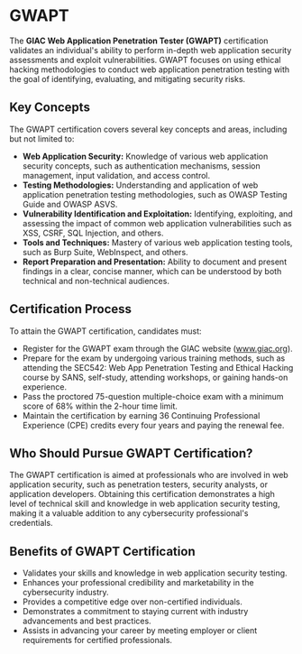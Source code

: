 # GWAPT

The **GIAC Web Application Penetration Tester (GWAPT)** certification validates an individual's ability to perform in-depth web application security assessments and exploit vulnerabilities. GWAPT focuses on using ethical hacking methodologies to conduct web application penetration testing with the goal of identifying, evaluating, and mitigating security risks.

## Key Concepts

The GWAPT certification covers several key concepts and areas, including but not limited to:

- **Web Application Security:** Knowledge of various web application security concepts, such as authentication mechanisms, session management, input validation, and access control.
- **Testing Methodologies:** Understanding and application of web application penetration testing methodologies, such as OWASP Testing Guide and OWASP ASVS.
- **Vulnerability Identification and Exploitation:** Identifying, exploiting, and assessing the impact of common web application vulnerabilities such as XSS, CSRF, SQL Injection, and others.
- **Tools and Techniques:** Mastery of various web application testing tools, such as Burp Suite, WebInspect, and others.
- **Report Preparation and Presentation:** Ability to document and present findings in a clear, concise manner, which can be understood by both technical and non-technical audiences.

## Certification Process

To attain the GWAPT certification, candidates must:

- Register for the GWAPT exam through the GIAC website (www.giac.org).
- Prepare for the exam by undergoing various training methods, such as attending the SEC542: Web App Penetration Testing and Ethical Hacking course by SANS, self-study, attending workshops, or gaining hands-on experience.
- Pass the proctored 75-question multiple-choice exam with a minimum score of 68% within the 2-hour time limit.
- Maintain the certification by earning 36 Continuing Professional Experience (CPE) credits every four years and paying the renewal fee.

## Who Should Pursue GWAPT Certification?

The GWAPT certification is aimed at professionals who are involved in web application security, such as penetration testers, security analysts, or application developers. Obtaining this certification demonstrates a high level of technical skill and knowledge in web application security testing, making it a valuable addition to any cybersecurity professional's credentials.

## Benefits of GWAPT Certification

- Validates your skills and knowledge in web application security testing.
- Enhances your professional credibility and marketability in the cybersecurity industry.
- Provides a competitive edge over non-certified individuals.
- Demonstrates a commitment to staying current with industry advancements and best practices.
- Assists in advancing your career by meeting employer or client requirements for certified professionals.
